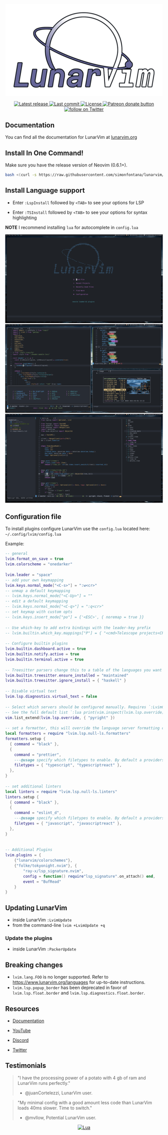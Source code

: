 ![LunarVim Demo](./utils/media/lunarvim_logo_dark.png)

<div align="center"><p>
    <a href="https://github.com/lunarvim/LunarVim/releases/latest">
      <img alt="Latest release" src="https://img.shields.io/github/v/release/lunarvim/LunarVim" />
    </a>
    <a href="https://github.com/lunarvim/LunarVim/pulse">
      <img alt="Last commit" src="https://img.shields.io/github/last-commit/lunarvim/LunarVim"/>
    </a>
    <a href="https://github.com/lunarvim/LunarVim/blob/main/LICENSE">
      <img src="https://img.shields.io/github/license/lunarvim/lunarvim?style=flat-square&logo=GNU&label=License" alt="License"
    />
    <a href="https://patreon.com/chrisatmachine" title="Donate to this project using Patreon">
      <img src="https://img.shields.io/badge/patreon-donate-yellow.svg" alt="Patreon donate button" />
    </a>
    <a href="https://twitter.com/intent/follow?screen_name=chrisatmachine">
      <img src="https://img.shields.io/twitter/follow/chrisatmachine?style=social&logo=twitter" alt="follow on Twitter">
    </a>
</p>

</div>

## Documentation

You can find all the documentation for LunarVim at [lunarvim.org](https://www.lunarvim.org)

## Install In One Command!

Make sure you have the release version of Neovim (0.6.1+).

```bash
bash <(curl -s https://raw.githubusercontent.com/simonfontana/lunarvim/master/utils/installer/install.sh)
```

## Install Language support

- Enter `:LspInstall` followed by `<TAB>` to see your options for LSP

- Enter `:TSInstall` followed by `<TAB>` to see your options for syntax highlighting

**NOTE** I recommend installing `lua` for autocomplete in `config.lua`

![Demo1](./utils/media/demo1.png)
![Demo2](./utils/media/demo2.png)
![Demo3](./utils/media/demo3.png)

## Configuration file

To install plugins configure LunarVim use the `config.lua` located here: `~/.config/lvim/config.lua`

Example:

```lua
-- general
lvim.format_on_save = true
lvim.colorscheme = "onedarker"

lvim.leader = "space"
-- add your own keymapping
lvim.keys.normal_mode["<C-s>"] = ":w<cr>"
-- unmap a default keymapping
-- lvim.keys.normal_mode["<C-Up>"] = ""
-- edit a default keymapping
-- lvim.keys.normal_mode["<C-q>"] = ":q<cr>"
-- set keymap with custom opts
-- lvim.keys.insert_mode["po"] = {'<ESC>', { noremap = true }}

-- Use which-key to add extra bindings with the leader-key prefix
-- lvim.builtin.which_key.mappings["P"] = { "<cmd>Telescope projects<CR>", "Projects" }

-- Configure builtin plugins
lvim.builtin.dashboard.active = true
lvim.builtin.notify.active = true
lvim.builtin.terminal.active = true

-- Treesitter parsers change this to a table of the languages you want i.e. {"java", "python", javascript}
lvim.builtin.treesitter.ensure_installed = "maintained"
lvim.builtin.treesitter.ignore_install = { "haskell" }

-- Disable virtual text
lvim.lsp.diagnostics.virtual_text = false

-- Select which servers should be configured manually. Requires `:LvimCacheRest` to take effect.
-- See the full default list `:lua print(vim.inspect(lvim.lsp.override))`
vim.list_extend(lvim.lsp.override, { "pyright" })

-- set a formatter, this will override the language server formatting capabilities (if it exists)
local formatters = require "lvim.lsp.null-ls.formatters"
formatters.setup {
  { command = "black" },
  {
    command = "prettier",
    ---@usage specify which filetypes to enable. By default a providers will attach to all the filetypes it supports.
    filetypes = { "typescript", "typescriptreact" },
  },
}

-- set additional linters
local linters = require "lvim.lsp.null-ls.linters"
linters.setup {
  { command = "black" },
  {
    command = "eslint_d",
    ---@usage specify which filetypes to enable. By default a providers will attach to all the filetypes it supports.
    filetypes = { "javascript", "javascriptreact" },
  },
}


-- Additional Plugins
lvim.plugins = {
    {"lunarvim/colorschemes"},
    {"folke/tokyonight.nvim"}, {
        "ray-x/lsp_signature.nvim",
        config = function() require"lsp_signature".on_attach() end,
        event = "BufRead"
    }
}
```

## Updating LunarVim

- inside LunarVim `:LvimUpdate`
- from the command-line `lvim +LvimUpdate +q`

### Update the plugins

- inside LunarVim `:PackerUpdate`

## Breaking changes

- `lvim.lang.FOO` is no longer supported. Refer to <https://www.lunarvim.org/languages> for up-to-date instructions.
- `lvim.lsp.popup_border` has been deprecated in favor of `lvim.lsp.float.border` and `lvim.lsp.diagnostics.float.border`.

## Resources

- [Documentation](https://www.lunarvim.org)

- [YouTube](https://www.youtube.com/channel/UCS97tchJDq17Qms3cux8wcA)

- [Discord](https://discord.gg/Xb9B4Ny)

- [Twitter](https://twitter.com/chrisatmachine)

## Testimonials

> "I have the processing power of a potato with 4 gb of ram and LunarVim runs perfectly."
>
> - @juanCortelezzi, LunarVim user.

> "My minimal config with a good amount less code than LunarVim loads 40ms slower. Time to switch."
>
> - @mvllow, Potential LunarVim user.

<div align="center" id="madewithlua">
	
[![Lua](https://img.shields.io/badge/Made%20with%20Lua-blue.svg?style=for-the-badge&logo=lua)](#madewithlua)
	
</div>
